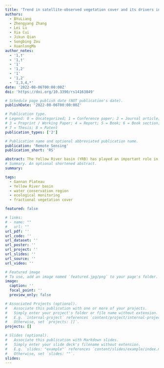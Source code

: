 ```yaml
---
title: 'Trend in satellite-observed vegetation cover and its drivers in the Gannan Plateau, upper reachers of the Yellow River, from 2000 to 2020'
authors:
  - BYuLiang
  - Zhengyang Zhang
  - Lei Lu
  - Xia Cui
  - Jikun Qian
  - Songbing Zou
  - XuanlongMa
author_notes:
  - '1,†'
  - '1,†'
  - '1'
  - '1,2'
  - '1'
  - '1,2'
  - '1,3,4,*'
date: '2022-08-06T00:00:00Z'
doi: 'https://doi.org/10.3390/rs14163849'

# Schedule page publish date (NOT publication's date).
publishDate: '2022-08-06T00:00:00Z'

# Publication type.
# Legend: 0 = Uncategorized; 1 = Conference paper; 2 = Journal article;
# 3 = Preprint / Working Paper; 4 = Report; 5 = Book; 6 = Book section;
# 7 = Thesis; 8 = Patent
publication_types: ['2']

# Publication name and optional abbreviated publication name.
publication: 'Remote Sensing'
publication_short: 'RS'

abstract: The Yellow River basin (YRB) has played an important role in the forming of Chinese civilization. Located in the upper reaches of the YRB and the southeastern edge of the Qinghai–Tibet Plateau (QTP), the Gannan Plateau (GP), which consists of mainly alpine and mountain ecosystems, is one of the most important water conservation areas for the Yellow River and recharges 6.59 billion cubic meters of water to the Yellow River each year, accounting for 11.4% of the total runoff of the Yellow River. In the past 30 years, due to climate change and intense human activities, the GP is facing increasing challenges in maintaining its ecosystem integrity and security. Vegetation is a central component of the terrestrial ecosystem and is also key to maintaining ecosystem functioning and services. To form sound ecological restoration projects for the GP and the upper reaches of the YRB in general, this study assesses the trend in FVC (Fractional Vegetation Cover) and its drivers across the GP by integrating high-resolution satellite remote sensing images and meteorological data from 2000 to 2020. Results showed that the mean value of FVC for the entire GP between 2000 and 2020 was 89.26%. Aridity was found to be the main factor that determined the spatial distribution of FVC, while ecosystem type exhibited the secondary effect with forests having the highest FVC within each aridity class. From 2000 to 2020, the FVC in 84.11% of the study area did not exhibit significant change, though 10.32% of the study area still experienced a significant increase in FVC. A multi-factor analysis revealed that precipitation surpassed temperature as the main driver for the FVC trend in semi-arid and semi-humid areas, while this pattern was reversed in humid areas. A further residual analysis indicated that human activities only played a minor role in determining the FVC trend in most naturally vegetated areas of the study area, except for semi-arid crops where a significant positive role of human influences on the FVC trend was observed. The findings highlight the fact that aridity and vegetation types interact to explain the relative sensitivity of alpine and mountain ecosystems to climate trends and human influences. Results from this study provide an observational basis for better understanding and pattern prediction of ecosystem functioning and services in the GP under future climate change, which is key to the success of the national strategy that aims to preserve ecosystem integrity and promote high-quality development over the entire YRB.
# Summary. An optional shortened abstract.
summary: 

tags:
  - Gannan Plateau
  - Yellow River basin
  - water conservation region
  - ecological monitoring
  - fractional vegetation cover

featured: false

# links:
# - name: ""
#   url: ""
url_pdf: ''
url_code: ''
url_dataset: ''
url_poster: ''
url_project: ''
url_slides: ''
url_source: ''
url_video: ''

# Featured image
# To use, add an image named `featured.jpg/png` to your page's folder.
image:
  caption: ''
  focal_point: ''
  preview_only: false

# Associated Projects (optional).
#   Associate this publication with one or more of your projects.
#   Simply enter your project's folder or file name without extension.
#   E.g. `internal-project` references `content/project/internal-project/index.md`.
#   Otherwise, set `projects: []`.
projects: []

# Slides (optional).
#   Associate this publication with Markdown slides.
#   Simply enter your slide deck's filename without extension.
#   E.g. `slides: "example"` references `content/slides/example/index.md`.
#   Otherwise, set `slides: ""`.
slides:
---
```


